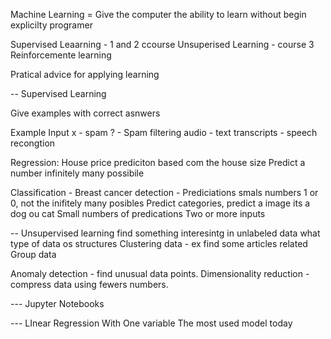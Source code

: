 Machine Learning = Give the computer the ability to learn without begin explicilty programer

Supervised Leaarning - 1 and 2 ccourse
Unsuperised Learning - course 3
Reinforcemente learning 

Pratical advice for applying learning


-- Supervised Learning

Give examples with correct asnwers

Example
Input x - spam ? - Spam filtering
audio - text transcripts - speech recongtion

Regression: House price prediciton based com the house size
Predict a number infinitely many possibile

Classification - Breast cancer detection - Prediciations smals numbers 1 or 0, not the inifitely many posibles
Predict categories, predict a image its a dog ou cat
Small numbers of predications
Two or more inputs

-- Unsupervised learning
find something interesintg in unlabeled data
what type of data os structures
Clustering data - ex find some articles related
Group data

Anomaly detection - find unusual data points.
Dimensionality reduction - compress data using fewers numbers.

--- Jupyter Notebooks


--- LInear Regression With One variable
The most used model today


